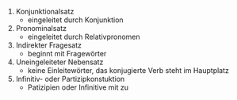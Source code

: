 1. Konjunktionalsatz
	- eingeleitet durch Konjunktion
2. Pronominalsatz
	- eingeleitet durch Relativpronomen
3. Indirekter Fragesatz
	- beginnt mit Fragewörter
4. Uneingeleiteter Nebensatz
	- keine Einleitewörter, das konjugierte Verb steht im Hauptplatz
5. Infinitiv- oder Partizipkonstuktion
	- Patizipien oder Infinitive mit zu